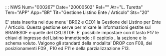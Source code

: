  :  : NWS Num="000267" Date="20000502" Rel="" Atr="L. Turetta" Tem="APP" App="BR" Tit="Gestione Listino Ente / Articolo" Sts="20"

E' stata inserita nei due menu'  BR02 e C£01 la Gestione del Listino per Ente / Articolo. Questa gestione serve per mixare le informazioni gestite sul BRARES0F e quelle del C£LIST0F.
E' possibile impostare con il tasto F17 le chiavi di ingresso del Listino immettendo  :  il capitolo
, la sezione e lo schema voluto.
Valgono gli standard della modalita' DROP con F08, dei posizionamenti F09 , F10 ed F11 e della parzializzazione  F13.


